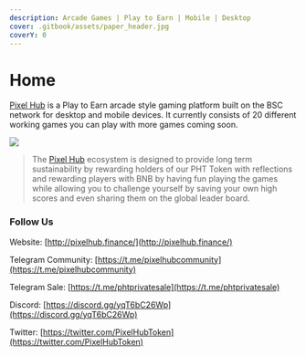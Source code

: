 ```yaml
---
description: Arcade Games | Play to Earn | Mobile | Desktop
cover: .gitbook/assets/paper_header.jpg
coverY: 0
---
```


# Home

[Pixel Hub](https://pixelhub.finance/) is a Play to Earn arcade style gaming platform built on the BSC network for desktop and mobile devices.  It currently consists of 20 different working games you can play with more games coming soon. &#x20;

![](.gitbook/assets/game\_splash.jpg)

> The [Pixel Hub](https://pixelhub.finance/) ecosystem is designed to provide long term sustainability by rewarding holders of our PHT Token with reflections and rewarding players with BNB by having fun playing the games while allowing you to challenge yourself by saving your own high scores and even sharing them on the global leader board.

### Follow Us

Website: [http://pixelhub.finance/](http://pixelhub.finance/)

Telegram Community:  [https://t.me/pixelhubcommunity](https://t.me/pixelhubcommunity)

Telegram Sale: [https://t.me/phtprivatesale](https://t.me/phtprivatesale)

Discord: [https://discord.gg/yqT6bC26Wp](https://discord.gg/yqT6bC26Wp)

Twitter: [https://twitter.com/PixelHubToken](https://twitter.com/PixelHubToken)  &#x20;
